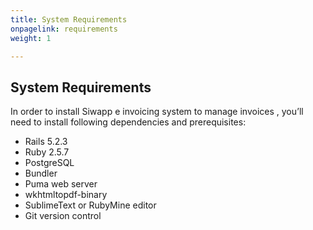 ```yaml
---
title: System Requirements
onpagelink: requirements
weight: 1

---
```


System Requirements
-------------------

In order to install Siwapp e invoicing system to manage invoices , you’ll need to install following dependencies and prerequisites:

- Rails 5.2.3
- Ruby 2.5.7
- PostgreSQL
- Bundler
- Puma web server
- wkhtmltopdf-binary
- SublimeText or RubyMine editor
- Git version control
 